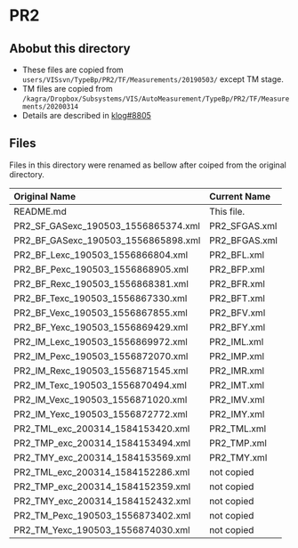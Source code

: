 # PR2
## Abobut this directory

- These files are copied from ```users/VISsvn/TypeBp/PR2/TF/Measurements/20190503/``` except TM stage.
- TM files are copied from ```/kagra/Dropbox/Subsystems/VIS/AutoMeasurement/TypeBp/PR2/TF/Measurements/20200314```
- Details are described in [klog#8805](http://klog.icrr.u-tokyo.ac.jp/osl/?r=8805)

## Files

Files in this directory were renamed as bellow after coiped from the original directory.

|Original Name| Current Name|
|:---|:---|
|README.md|This file.|
|PR2_SF_GASexc_190503_1556865374.xml|PR2_SFGAS.xml|
|PR2_BF_GASexc_190503_1556865898.xml|PR2_BFGAS.xml|
|PR2_BF_Lexc_190503_1556866804.xml|PR2_BFL.xml|
|PR2_BF_Pexc_190503_1556868905.xml|PR2_BFP.xml|
|PR2_BF_Rexc_190503_1556868381.xml|PR2_BFR.xml|
|PR2_BF_Texc_190503_1556867330.xml|PR2_BFT.xml|
|PR2_BF_Vexc_190503_1556867855.xml|PR2_BFV.xml|
|PR2_BF_Yexc_190503_1556869429.xml|PR2_BFY.xml|
|PR2_IM_Lexc_190503_1556869972.xml|PR2_IML.xml|
|PR2_IM_Pexc_190503_1556872070.xml|PR2_IMP.xml|
|PR2_IM_Rexc_190503_1556871545.xml|PR2_IMR.xml|
|PR2_IM_Texc_190503_1556870494.xml|PR2_IMT.xml|
|PR2_IM_Vexc_190503_1556871020.xml|PR2_IMV.xml|
|PR2_IM_Yexc_190503_1556872772.xml|PR2_IMY.xml|
|PR2_TML_exc_200314_1584153420.xml|PR2_TML.xml|
|PR2_TMP_exc_200314_1584153494.xml|PR2_TMP.xml|
|PR2_TMY_exc_200314_1584153569.xml|PR2_TMY.xml|
|PR2_TML_exc_200314_1584152286.xml|not copied|
|PR2_TMP_exc_200314_1584152359.xml|not copied|
|PR2_TMY_exc_200314_1584152432.xml|not copied|
|PR2_TM_Pexc_190503_1556873402.xml|not copied|
|PR2_TM_Yexc_190503_1556874030.xml|not copied|